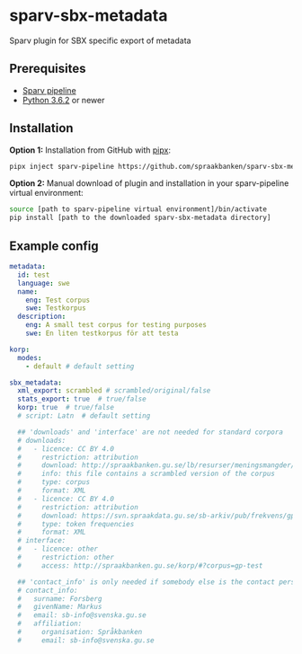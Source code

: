 # sparv-sbx-metadata
Sparv plugin for SBX specific export of metadata


## Prerequisites

* [Sparv pipeline](https://github.com/spraakbanken/sparv-pipeline)
* [Python 3.6.2](http://python.org/) or newer

## Installation

**Option 1:** Installation from GitHub with [pipx](https://pipxproject.github.io/pipx/):
```bash
pipx inject sparv-pipeline https://github.com/spraakbanken/sparv-sbx-metadata/archive/latest.tar.gz
```

**Option 2:** Manual download of plugin and installation in your sparv-pipeline virtual environment:
```bash
source [path to sparv-pipeline virtual environment]/bin/activate
pip install [path to the downloaded sparv-sbx-metadata directory]
```


## Example config
```yaml
metadata:
  id: test
  language: swe
  name:
    eng: Test corpus
    swe: Testkorpus
  description:
    eng: A small test corpus for testing purposes
    swe: En liten testkorpus för att testa

korp:
  modes:
    - default # default setting

sbx_metadata:
  xml_export: scrambled # scrambled/original/false
  stats_export: true  # true/false
  korp: true  # true/false
  # script: Latn  # default setting

  ## 'downloads' and 'interface' are not needed for standard corpora
  # downloads:
  #   - licence: CC BY 4.0
  #     restriction: attribution
  #     download: http://spraakbanken.gu.se/lb/resurser/meningsmangder/gp-test.xml.bz2
  #     info: this file contains a scrambled version of the corpus
  #     type: corpus
  #     format: XML
  #   - licence: CC BY 4.0
  #     restriction: attribution
  #     download: https://svn.spraakdata.gu.se/sb-arkiv/pub/frekvens/gp-test.csv
  #     type: token frequencies
  #     format: XML
  # interface:
  #   - licence: other
  #     restriction: other
  #     access: http://spraakbanken.gu.se/korp/#?corpus=gp-test

  ## 'contact_info' is only needed if somebody else is the contact person for the corpus
  # contact_info:
  #   surname: Forsberg
  #   givenName: Markus
  #   email: sb-info@svenska.gu.se
  #   affiliation:
  #     organisation: Språkbanken
  #     email: sb-info@svenska.gu.se
```

